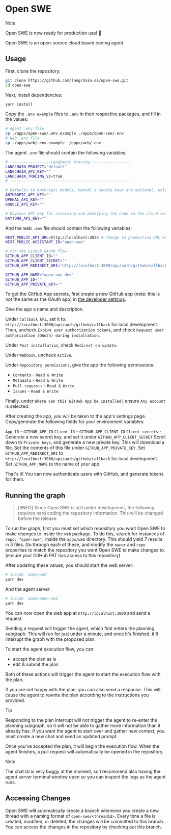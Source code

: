 # Open SWE

> [!NOTE]
> Open SWE is now ready for production use! 🚀

Open SWE is an open-source cloud based coding agent.

## Usage

First, clone the repository:

```bash
git clone https://github.com/langchain-ai/open-swe.git
cd open-swe
```

Next, install dependencies:

```bash
yarn install
```

Copy the `.env.example` files to `.env` in their respective packages, and fill in the values:

```bash
# Agent .env file
cp ./apps/open-swe/.env.example ./apps/open-swe/.env
# Web .env file
cp ./apps/web/.env.example ./apps/web/.env
```

The agent `.env` file should contain the following variables:

```bash
# ------------------LangSmith tracing------------------
LANGCHAIN_PROJECT="default"
LANGCHAIN_API_KEY=""
LANGCHAIN_TRACING_V2=true
# -----------------------------------------------------

# Defaults to Anthropic models, OpenAI & Google keys are optional, unless using those models
ANTHROPIC_API_KEY=""
OPENAI_API_KEY=""
GOOGLE_API_KEY=""

# Daytona API key for accessing and modifying the code in the cloud sandbox.
DAYTONA_API_KEY=""
```

And the web `.env` file should contain the following variables:

```bash
NEXT_PUBLIC_API_URL=http://localhost:2024 # Change to production URL when deployed
NEXT_PUBLIC_ASSISTANT_ID="open-swe"

# For the GitHub OAuth flow
GITHUB_APP_CLIENT_ID=""
GITHUB_APP_CLIENT_SECRET=""
GITHUB_APP_REDIRECT_URI="http://localhost:3000/api/auth/github/callback"

GITHUB_APP_NAME="open-swe-dev"
GITHUB_APP_ID=""
GITHUB_APP_PRIVATE_KEY=""
```

To get the GitHub App secrets, first create a new GitHub app (note: this is not the same as the OAuth app) in [the developer settings](https://github.com/settings/apps/new).

Give the app a name and description.

Under `Callback URL`, set it to: `http://localhost:3000/api/auth/github/callback` for local development. Then, uncheck `Expire user authorization tokens`, and check `Request user authorization (OAuth) during installation`.

Under `Post installation`, check `Redirect on update`.

Under `Webhook`, uncheck `Active`.

Under `Repository permissions`, give the app the following permissions:

- `Contents` - `Read & Write`
- `Metadata` - `Read & Write`
- `Pull requests` - `Read & Write`
- `Issues` - `Read & Write`

Finally, under `Where can this GitHub App be installed?` ensure `Any account` is selected.

After creating the app, you will be taken to the app's settings page. Copy/generate the following fields for your environment variables:

`App ID` - `GITHUB_APP_ID`
`Client ID` - `GITHUB_APP_CLIENT_ID`
`Client secrets` - Generate a new secret key, and set it under `GITHUB_APP_CLIENT_SECRET`
Scroll down to `Private keys`, and generate a new private key. This will download a file. Set the contents of this file under `GITHUB_APP_PRIVATE_KEY`.
Set `GITHUB_APP_REDIRECT_URI` to `http://localhost:3000/api/auth/github/callback` for local development.
Set `GITHUB_APP_NAME` to the name of your app.

That's it! You can now authenticate users with GitHub, and generate tokens for them.

## Running the graph

> [!INFO]
> Since Open SWE is still under development, the following requires hard coding the repository information. This will be changed before the release.

To run the graph, first you must set which repository you want Open SWE to make changes to inside the `web` package. To do this, search for instances of `repo: "open-swe",` inside the `apps/web` directory. This should yield _7_ results in _5_ files. Go through each of these, and modify the `owner` and `repo` properties to match the repository you want Open SWE to make changes to. (ensure your GitHub PAT has access to this repository).

After updating these values, you should start the web server:

```bash
# Inside `apps/web`
yarn dev
```

And the agent server:

```bash
# Inside `apps/open-swe`
yarn dev
```

You can now open the web app at `http://localhost:3000` and send a request.

Sending a request will trigger the agent, which first enters the planning subgraph. This will run for just under a minute, and once it's finished, it'll interrupt the graph with the proposed plan.

To start the agent execution flow, you can:
- accept the plan as is
- edit & submit the plan

Both of these actions will trigger the agent to start the execution flow with the plan.

If you are not happy with the plan, you can also send a response. This will cause the agent to rewrite the plan according to the instructions you provided.

> [!TIP]
> Responding to the plan interrupt will not trigger the agent to re-enter the planning subgraph, so it will not be able to gather more information than it already has. If you want the agent to start over and gather new context, you must create a new chat and send an updated prompt.

Once you've accepted the plan, it will begin the execution flow. When the agent finishes, a pull request will automatically be opened in the repository.

> [!NOTE]
> The chat UI is very buggy at the moment, so I recommend also having the agent server terminal window open so you can inspect the logs as the agent runs.

## Accessing Changes

Open SWE will automatically create a branch whenever you create a new thread with a naming format of `open-swe/<threadId>`. Every time a file is created, modified, or deleted, the changes will be committed to this branch. You can access the changes in the repository by checking out this branch.



